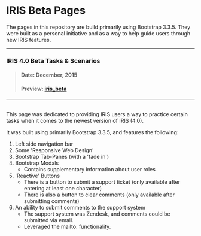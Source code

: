 # IRIS Beta Pages

The pages in this repository are build primarily using Bootstrap 3.3.5. They were built as a personal initiative and as a way to help guide users through new IRIS features. 

___



### IRIS 4.0 Beta Tasks & Scenarios
> #### Date: December, 2015
> #### Preview: [iris_beta](https://dejai.github.io/iris_bros/beta_4.0/iris_beta.html)
---
<br/>
This page was dedicated to providing IRIS users a way to practice certain tasks when it comes to the newest version of IRIS (4.0). 

It was built using primarily Bootstrap 3.3.5, and features the following: 
   1. Left side navigation bar
   1. Some 'Responsive Web Design'
   2. Bootstrap Tab-Panes (with a 'fade in')
   3. Bootstrap Modals
       * Contains supplementary information about user roles
   4. 'Reactive' Buttons
       * There is a button to submit a support ticket (only available after entering at least one character)
       * There is also a button to clear comments (only available after submitting comments)
   5. An ability to submit comments to the support system
       * The support system was Zendesk, and comments could be submitted via email. 
       * Leveraged the mailto: functionality.
